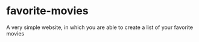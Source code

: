 # favorite-movies
A very simple website, in which you are able to create a list of your favorite movies
